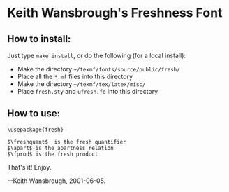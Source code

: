 Keith Wansbrough's Freshness Font
=================================

How to install:
---------------

Just type `make install`, or do the following (for a local install):

* Make the directory `~/texmf/fonts/source/public/fresh/`
* Place all the `*.mf` files into this directory
* Make the directory `~/texmf/tex/latex/misc/`
* Place `fresh.sty` and `ufresh.fd` into this directory


How to use:
-----------

```
\usepackage{fresh}

$\freshquant$  is the fresh quantifier
$\apart$ is the apartness relation
$\fprod$ is the fresh product
```

That's it!  Enjoy.

--Keith Wansbrough, 2001-06-05.

